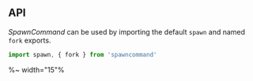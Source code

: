 ## API

_SpawnCommand_ can be used by importing the default `spawn` and named `fork` exports.

```js
import spawn, { fork } from 'spawncommand'
```

%~ width="15"%